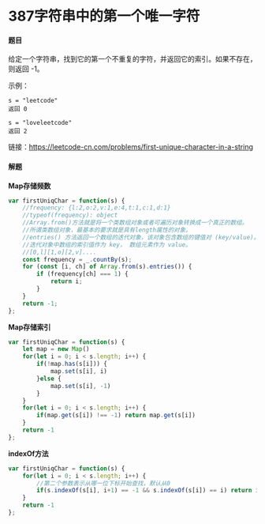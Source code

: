 # 387字符串中的第一个唯一字符

#### 题目

给定一个字符串，找到它的第一个不重复的字符，并返回它的索引。如果不存在，则返回 -1。

示例：

```
s = "leetcode"
返回 0

s = "loveleetcode"
返回 2
```

链接：https://leetcode-cn.com/problems/first-unique-character-in-a-string



#### 解题

**Map存储频数**

```js
var firstUniqChar = function(s) {
    //frequency: {l:2,o:2,v:1,e:4,t:1,c:1,d:1}
    //typeof(frequency): object
    //Array.from()方法就是将一个类数组对象或者可遍历对象转换成一个真正的数组。
    //所谓类数组对象，最基本的要求就是具有length属性的对象。
    //entries() 方法返回一个数组的迭代对象，该对象包含数组的键值对 (key/value)。
	//迭代对象中数组的索引值作为 key， 数组元素作为 value。
    //[0,l][1,o][2,v]....
    const frequency = _.countBy(s);
    for (const [i, ch] of Array.from(s).entries()) {
        if (frequency[ch] === 1) {
            return i;
        }
    }
    return -1;
};
```

**Map存储索引**

```js
var firstUniqChar = function(s) {
    let map = new Map()
    for(let i = 0; i < s.length; i++) {
        if(!map.has(s[i])) {
            map.set(s[i], i)
        }else {
            map.set(s[i], -1)
        }
    }
    for(let i = 0; i < s.length; i++) {
        if(map.get(s[i]) !== -1) return map.get(s[i])
    }
    return -1
};
```

**indexOf方法**

```js
var firstUniqChar = function(s) {
    for(let i = 0; i < s.length; i++) {
        //第二个参数表示从哪一位下标开始查找，默认从0
        if(s.indexOf(s[i], i+1) == -1 && s.indexOf(s[i]) == i) return i
    }
    return -1
};
```

